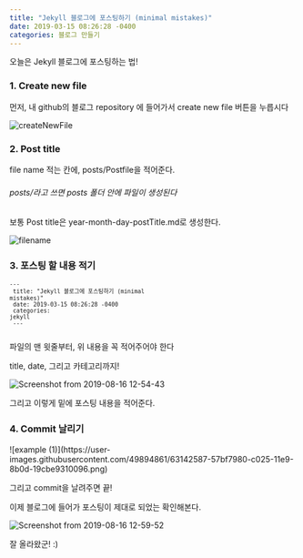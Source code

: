 ```yaml
---
title: "Jekyll 블로그에 포스팅하기 (minimal mistakes)"
date: 2019-03-15 08:26:28 -0400
categories: 블로그 만들기
---
```


오늘은 Jekyll 블로그에 포스팅하는 법!


<h3>1. Create new file</h3>


먼저, 내 github의 블로그 repository 에 들어가서 create new file 버튼을 누릅시다


![createNewFile](https://user-images.githubusercontent.com/49894861/63139203-66ebfa80-c018-11e9-93e2-e03fed13b446.png)


<h3>2. Post title</h3>


file name 적는 칸에, posts/Postfile을 적어준다.


<h6>posts/라고 쓰면 posts 폴더 안에 파일이 생성된다 </h6> 


보통 Post title은 year-month-day-postTitle.md로 생성한다.


![filename](https://user-images.githubusercontent.com/49894861/63139414-3a84ae00-c019-11e9-9e05-37f9a9221ab7.png)


<h3>3. 포스팅 할 내용 적기</h3>


<code><small>---<br/>
title: "Jekyll 블로그에 포스팅하기 (minimal mistakes)"<br/>
date: 2019-03-15 08:26:28 -0400<br/>
categories: jekyll<br/>
---<br/>
</small></code>


파일의 맨 윗줄부터, 위 내용을 꼭 적어주어야 한다 


title, date, 그리고 카테고리까지!


![Screenshot from 2019-08-16 12-54-43](https://user-images.githubusercontent.com/49894861/63142533-22b32700-c025-11e9-94b8-592a04b49cc7.png)


그리고 이렇게 밑에 포스팅 내용을 적어준다.


<h3>4. Commit 날리기</h3>
![example (1)](https://user-images.githubusercontent.com/49894861/63142587-57bf7980-c025-11e9-8b0d-19cbe9310096.png)


그리고 commit을 날려주면 끝!



이제 블로그에 들어가 포스팅이 제대로 되었는 확인해본다. 


![Screenshot from 2019-08-16 12-59-52](https://user-images.githubusercontent.com/49894861/63142701-c997c300-c025-11e9-891b-403fb31dc9e4.png)


잘 올라왔군! :)






